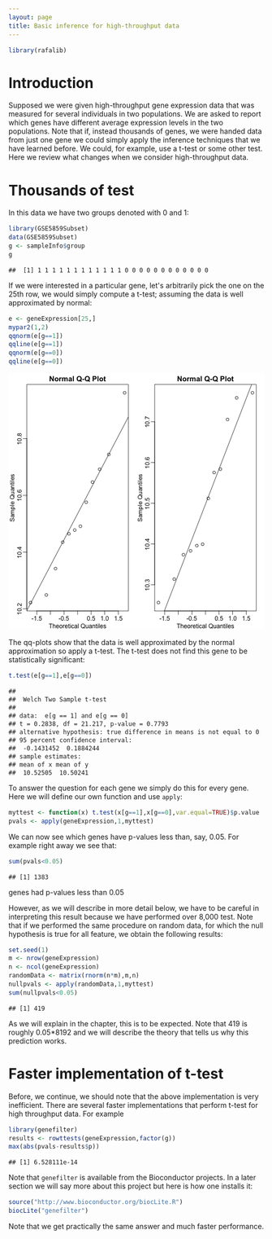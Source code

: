 ```yaml
---
layout: page
title: Basic inference for high-throughput data
---
```





```r
library(rafalib)
```

# Introduction 

Supposed we were given high-throughput gene expression data that was measured for several individuals in two populations. We are asked to report which genes have different average expression levels in the two populations. Note that if, instead thousands of genes, we were handed data from just one gene we could simply apply  the inference techniques that we have learned before. We could, for example, use a t-test or some other test. Here we review what changes when we consider high-throughput data.

# Thousands of test

In this data we have two groups denoted with 0 and 1:

```r
library(GSE5859Subset)
data(GSE5859Subset)
g <- sampleInfo$group
g
```

```
##  [1] 1 1 1 1 1 1 1 1 1 1 1 1 0 0 0 0 0 0 0 0 0 0 0 0
```

If we were interested in a particular gene, let's arbitrarily pick the one on the 25th row, we would simply compute a t-test; assuming the data is well approximated by normal:


```r
e <- geneExpression[25,]
mypar2(1,2)
qqnorm(e[g==1])
qqline(e[g==1])
qqnorm(e[g==0])
qqline(e[g==0])
```

![plot of chunk unnamed-chunk-3](figure/inference_for_highthroughput-unnamed-chunk-3-1.png) 

The qq-plots show that the data is well approximated by the normal approximation so apply a t-test. The t-test does not find this gene to be statistically significant:


```r
t.test(e[g==1],e[g==0])
```

```
## 
## 	Welch Two Sample t-test
## 
## data:  e[g == 1] and e[g == 0]
## t = 0.2838, df = 21.217, p-value = 0.7793
## alternative hypothesis: true difference in means is not equal to 0
## 95 percent confidence interval:
##  -0.1431452  0.1884244
## sample estimates:
## mean of x mean of y 
##  10.52505  10.50241
```

To answer the question for each gene we simply do this for every gene. Here we will define our own function and use `apply`:


```r
myttest <- function(x) t.test(x[g==1],x[g==0],var.equal=TRUE)$p.value
pvals <- apply(geneExpression,1,myttest)
```

We can now see which genes have p-values less than, say, 0.05. For example right away we see that:


```r
sum(pvals<0.05)
```

```
## [1] 1383
```

genes had p-values less than 0.05

However, as we will describe in more detail below, we have to be careful in interpreting this result because we have performed over  8,000 test. Note that if we performed the same procedure on random data, for which the null hypothesis is true for all feature, we obtain the following results:


```r
set.seed(1)
m <- nrow(geneExpression)
n <- ncol(geneExpression)
randomData <- matrix(rnorm(n*m),m,n)
nullpvals <- apply(randomData,1,myttest)
sum(nullpvals<0.05)
```

```
## [1] 419
```

As we will explain in the chapter, this is to be expected. Note that 419 is roughly 0.05*8192 and we will describe the theory that tells us why this prediction works.

# Faster implementation of t-test

Before, we continue, we should note that the above implementation is very inefficient. There are several faster implementations that perform t-test for high throughput data. For example


```r
library(genefilter)
results <- rowttests(geneExpression,factor(g))
max(abs(pvals-results$p))
```

```
## [1] 6.528111e-14
```

Note that `genefilter` is available from the Bioconductor projects. In a later section we will say more about this project but here is how one installs it:
 

```r
source("http://www.bioconductor.org/biocLite.R")
biocLite("genefilter")
```

Note that we get practically the same answer and much faster performance.


